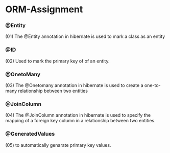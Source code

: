 <h1>ORM-Assignment</h1>

<h3>@Entity</h3>
(01)  The @Entity annotation in hibernate is used to mark a class as an entity

<h3>@ID</h3>
(02) Used to mark the primary key of of an entity.

<h3>@OnetoMany</h3>
(03) The @Onetomany annotation in hibernate is used to create a one-to-many relationship between two entities

<h3>@JoinColumn</h3>
(04) The @JoinColumn annotation in hibernate is used to specify the mapping of a foreign key column in a relationship between two entities.

<h3>@GeneratedValues</h3>
(05) to automatically genarate primary key values.
